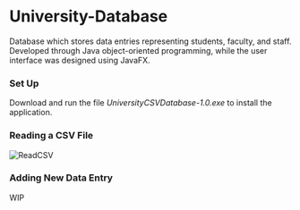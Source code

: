 # University-Database
Database which stores data entries representing students, faculty, and staff. Developed through Java object-oriented programming, while the user interface was designed using JavaFX.

### Set Up
Download and run the file *UniversityCSVDatabase-1.0.exe* to install the application.

### Reading a CSV File
![ReadCSV](https://github.com/CodeScorcher/University-Database/assets/43505376/6f77cef2-8c77-4b27-93a0-1147b1fc1062)

### Adding New Data Entry
WIP
